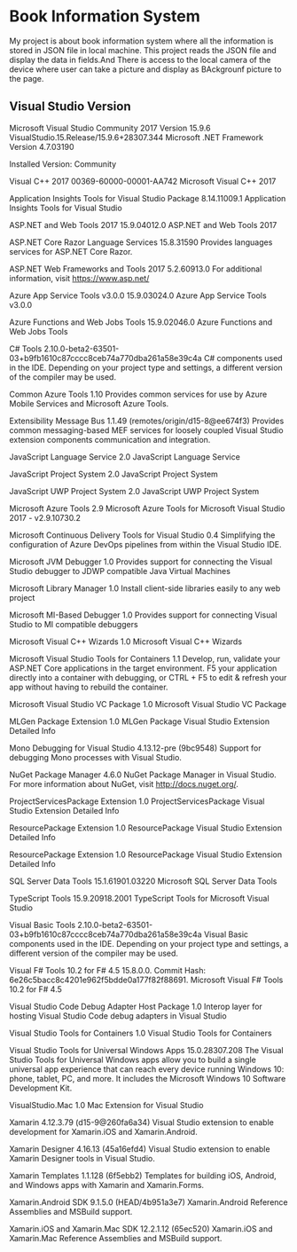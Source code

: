 # Book Information System
My project is about book information system where all the information is stored in JSON file in local machine. This project reads the JSON file and display the data in fields.And There is access to the local camera of the device where user can take a picture and display as BAckgrounf picture to the page.
## Visual Studio Version
Microsoft Visual Studio Community 2017 
Version 15.9.6
VisualStudio.15.Release/15.9.6+28307.344
Microsoft .NET Framework
Version 4.7.03190

Installed Version: Community

Visual C++ 2017   00369-60000-00001-AA742
Microsoft Visual C++ 2017

Application Insights Tools for Visual Studio Package   8.14.11009.1
Application Insights Tools for Visual Studio

ASP.NET and Web Tools 2017   15.9.04012.0
ASP.NET and Web Tools 2017

ASP.NET Core Razor Language Services   15.8.31590
Provides languages services for ASP.NET Core Razor.

ASP.NET Web Frameworks and Tools 2017   5.2.60913.0
For additional information, visit https://www.asp.net/

Azure App Service Tools v3.0.0   15.9.03024.0
Azure App Service Tools v3.0.0

Azure Functions and Web Jobs Tools   15.9.02046.0
Azure Functions and Web Jobs Tools

C# Tools   2.10.0-beta2-63501-03+b9fb1610c87cccc8ceb74a770dba261a58e39c4a
C# components used in the IDE. Depending on your project type and settings, a different version of the compiler may be used.

Common Azure Tools   1.10
Provides common services for use by Azure Mobile Services and Microsoft Azure Tools.

Extensibility Message Bus   1.1.49 (remotes/origin/d15-8@ee674f3)
Provides common messaging-based MEF services for loosely coupled Visual Studio extension components communication and integration.

JavaScript Language Service   2.0
JavaScript Language Service

JavaScript Project System   2.0
JavaScript Project System

JavaScript UWP Project System   2.0
JavaScript UWP Project System

Microsoft Azure Tools   2.9
Microsoft Azure Tools for Microsoft Visual Studio 2017 - v2.9.10730.2

Microsoft Continuous Delivery Tools for Visual Studio   0.4
Simplifying the configuration of Azure DevOps pipelines from within the Visual Studio IDE.

Microsoft JVM Debugger   1.0
Provides support for connecting the Visual Studio debugger to JDWP compatible Java Virtual Machines

Microsoft Library Manager   1.0
Install client-side libraries easily to any web project

Microsoft MI-Based Debugger   1.0
Provides support for connecting Visual Studio to MI compatible debuggers

Microsoft Visual C++ Wizards   1.0
Microsoft Visual C++ Wizards

Microsoft Visual Studio Tools for Containers   1.1
Develop, run, validate your ASP.NET Core applications in the target environment. F5 your application directly into a container with debugging, or CTRL + F5 to edit & refresh your app without having to rebuild the container.

Microsoft Visual Studio VC Package   1.0
Microsoft Visual Studio VC Package

MLGen Package Extension   1.0
MLGen Package Visual Studio Extension Detailed Info

Mono Debugging for Visual Studio   4.13.12-pre (9bc9548)
Support for debugging Mono processes with Visual Studio.

NuGet Package Manager   4.6.0
NuGet Package Manager in Visual Studio. For more information about NuGet, visit http://docs.nuget.org/.

ProjectServicesPackage Extension   1.0
ProjectServicesPackage Visual Studio Extension Detailed Info

ResourcePackage Extension   1.0
ResourcePackage Visual Studio Extension Detailed Info

ResourcePackage Extension   1.0
ResourcePackage Visual Studio Extension Detailed Info

SQL Server Data Tools   15.1.61901.03220
Microsoft SQL Server Data Tools

TypeScript Tools   15.9.20918.2001
TypeScript Tools for Microsoft Visual Studio

Visual Basic Tools   2.10.0-beta2-63501-03+b9fb1610c87cccc8ceb74a770dba261a58e39c4a
Visual Basic components used in the IDE. Depending on your project type and settings, a different version of the compiler may be used.

Visual F# Tools 10.2 for F# 4.5   15.8.0.0.  Commit Hash: 6e26c5bacc8c4201e962f5bdde0a177f82f88691.
Microsoft Visual F# Tools 10.2 for F# 4.5

Visual Studio Code Debug Adapter Host Package   1.0
Interop layer for hosting Visual Studio Code debug adapters in Visual Studio

Visual Studio Tools for Containers   1.0
Visual Studio Tools for Containers

Visual Studio Tools for Universal Windows Apps   15.0.28307.208
The Visual Studio Tools for Universal Windows apps allow you to build a single universal app experience that can reach every device running Windows 10: phone, tablet, PC, and more. It includes the Microsoft Windows 10 Software Development Kit.

VisualStudio.Mac   1.0
Mac Extension for Visual Studio

Xamarin   4.12.3.79 (d15-9@260fa6a34)
Visual Studio extension to enable development for Xamarin.iOS and Xamarin.Android.

Xamarin Designer   4.16.13 (45a16efd4)
Visual Studio extension to enable Xamarin Designer tools in Visual Studio.

Xamarin Templates   1.1.128 (6f5ebb2)
Templates for building iOS, Android, and Windows apps with Xamarin and Xamarin.Forms.

Xamarin.Android SDK   9.1.5.0 (HEAD/4b951a3e7)
Xamarin.Android Reference Assemblies and MSBuild support.

Xamarin.iOS and Xamarin.Mac SDK   12.2.1.12 (65ec520)
Xamarin.iOS and Xamarin.Mac Reference Assemblies and MSBuild support.
